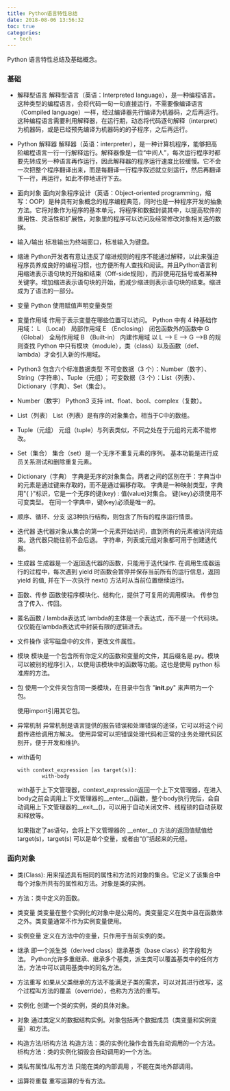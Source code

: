 ```yaml
---
title: Python语言特性总结
date: 2018-08-06 13:56:32
toc: true
categories:
  - tech
---
```

Python 语言特性总结及基础概念。

<!--more-->
### 基础
* 解释型语言
  解释型语言（英语：Interpreted language），是一种编程语言。这种类型的编程语言，会将代码一句一句直接运行，不需要像编译语言（Compiled language）一样，经过编译器先行编译为机器码，之后再运行。这种编程语言需要利用解释器，在运行期，动态将代码逐句解释（interpret）为机器码，或是已经预先编译为机器码的的子程序，之后再运行。

* Python 解释器
  解释器（英语：interpreter），是一种计算机程序，能够把高阶编程语言一行一行解释运行。解释器像是一位“中间人”，每次运行程序时都要先转成另一种语言再作运行，因此解释器的程序运行速度比较缓慢。它不会一次把整个程序翻译出来，而是每翻译一行程序叙述就立刻运行，然后再翻译下一行，再运行，如此不停地进行下去。

* 面向对象
  面向对象程序设计（英语：Object-oriented programming，缩写：OOP）是种具有对象概念的程序编程典范，同时也是一种程序开发的抽象方法。它将对象作为程序的基本单元，将程序和数据封装其中，以提高软件的重用性、灵活性和扩展性，对象里的程序可以访问及经常修改对象相关连的数据。

* 输入/输出
  标准输出为终端窗口，标准输入为键盘。

* 缩进
  Python开发者有意让违反了缩进规则的程序不能通过解释，以此来强迫程序员养成良好的编程习惯，也方便所有人查找和阅读。并且Python语言利用缩进表示语句块的开始和结束（Off-side规则），而非使用花括号或者某种关键字。增加缩进表示语句块的开始，而减少缩进则表示语句块的结束。缩进成为了语法的一部分。

* 变量
  Python 使用赋值声明变量类型

* 变量作用域
  作用于表示变量在哪些位置可以访问。
  Python 中有 4 种基础作用域：
    L （Local） 局部作用域
    E （Enclosing） 闭包函数外的函数中
    G （Global） 全局作用域
    B （Built-in） 内建作用域
    以 L –> E –> G –>B 的规则查找
  Python 中只有模块（module），类（class）以及函数（def、lambda）才会引入新的作用域。

* Python3 包含六个标准数据类型
  不可变数据（3 个）：Number（数字）、String（字符串）、Tuple（元组）；
  可变数据（3 个）：List（列表）、Dictionary（字典）、Set（集合）。

* Number（数字）
  Python3 支持 int、float、bool、complex（复数）。

* List（列表）
  List（列表）是有序的对象集合。相当于C中的数组。

* Tuple（元组）
  元组（tuple）与列表类似，不同之处在于元组的元素不能修改。

* Set（集合）
  集合（set）是一个无序不重复元素的序列。
  基本功能是进行成员关系测试和删除重复元素。

* Dictionary（字典）
  字典是无序的对象集合。两者之间的区别在于：字典当中的元素是通过键来存取的，而不是通过偏移存取。
  字典是一种映射类型，字典用"{ }"标识，它是一个无序的键(key) : 值(value)对集合。
  键(key)必须使用不可变类型。
  在同一个字典中，键(key)必须是唯一的。

* 顺序、循环、分支
  这3种执行结构，则包含了所有的程序运行情景。

* 迭代器
  迭代器对象从集合的第一个元素开始访问，直到所有的元素被访问完结束。迭代器只能往前不会后退。
  字符串，列表或元组对象都可用于创建迭代器。

* 生成器
  生成器是一个返回迭代器的函数，只能用于迭代操作.
  在调用生成器运行的过程中，每次遇到 yield 时函数会暂停并保存当前所有的运行信息，返回 yield 的值, 并在下一次执行 next() 方法时从当前位置继续运行。

* 函数、传参
  函数使程序模块化、结构化，提供了可复用的调用模块。
  传参包含了传入、传回。

* 匿名函数 / lambda表达式
  lambda的主体是一个表达式，而不是一个代码块。仅仅能在lambda表达式中封装有限的逻辑进去。

* 文件操作
  读写磁盘中的文件，更改文件属性。

* 模块
  模块是一个包含所有你定义的函数和变量的文件，其后缀名是.py。模块可以被别的程序引入，以使用该模块中的函数等功能。这也是使用 python 标准库的方法。

* 包
  使用一个文件夹包含同一类模块，在目录中包含 "__init__.py" 来声明为一个包。

  使用import引用其它包。
  
* 异常机制
  异常机制是语言提供的报告错误和处理错误的途径，它可以将这个问题传递给调用方解决。
  使用异常可以把错误处理代码和正常的业务处理代码区别开，便于开发和维护。
  
* with语句

  ```
  with context_expression [as target(s)]:
          with-body
  ```

  with基于上下文管理器，context_expression返回一个上下文管理器，在进入body之前会调用上下文管理器的\_\_enter\_\_()函数，整个body执行完后，会自动调用上下文管理器的\_\_exit\_\_()，可以用于自动关闭文件、线程锁的自动获取和释放等。

  如果指定了as语句，会将上下文管理器的 \_\_enter\_\_() 方法的返回值赋值给 target(s)，target(s) 可以是单个变量，或者由“()”括起来的元组。

### 面向对象
* 类(Class):
  用来描述具有相同的属性和方法的对象的集合。它定义了该集合中每个对象所共有的属性和方法。对象是类的实例。

* 方法：类中定义的函数。

* 类变量
  类变量在整个实例化的对象中是公用的。类变量定义在类中且在函数体之外。类变量通常不作为实例变量使用。

* 实例变量
  定义在方法中的变量，只作用于当前实例的类。

* 继承
  即一个派生类（derived class）继承基类（base class）的字段和方法。
  Python允许多重继承、继承多个基类，派生类可以覆盖基类中的任何方法，方法中可以调用基类中的同名方法。

* 方法重写
  如果从父类继承的方法不能满足子类的需求，可以对其进行改写，这个过程叫方法的覆盖（override），也称为方法的重写。

* 实例化
  创建一个类的实例，类的具体对象。

* 对象
  通过类定义的数据结构实例。对象包括两个数据成员（类变量和实例变量）和方法。

* 构造方法/析构方法
  构造方法：类的实例化操作会首先自动调用的一个方法。
  析构方法：类的实例化销毁会自动调用的一个方法。

* 类私有属性/私有方法
  只能在类的内部调用 ，不能在类地外部调用。

* 运算符重载
  重写运算的专有方法。

